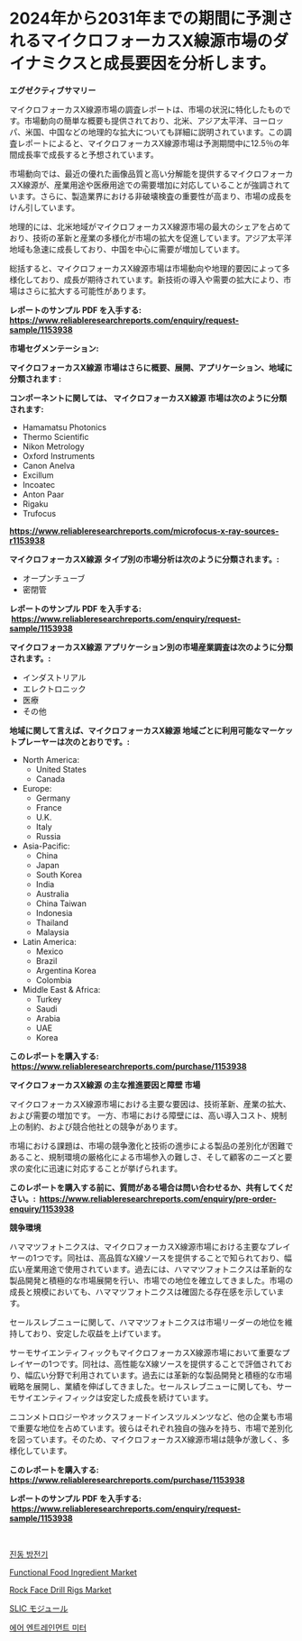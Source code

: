 <p><h1>2024年から2031年までの期間に予測されるマイクロフォーカスX線源市場のダイナミクスと成長要因を分析します。</h1></p><p><strong>エグゼクティブサマリー</strong></p>
<p><p>マイクロフォーカスX線源市場の調査レポートは、市場の状況に特化したものです。市場動向の簡単な概要も提供されており、北米、アジア太平洋、ヨーロッパ、米国、中国などの地理的な拡大についても詳細に説明されています。この調査レポートによると、マイクロフォーカスX線源市場は予測期間中に12.5％の年間成長率で成長すると予想されています。</p><p>市場動向では、最近の優れた画像品質と高い分解能を提供するマイクロフォーカスX線源が、産業用途や医療用途での需要増加に対応していることが強調されています。さらに、製造業界における非破壊検査の重要性が高まり、市場の成長をけん引しています。</p><p>地理的には、北米地域がマイクロフォーカスX線源市場の最大のシェアを占めており、技術の革新と産業の多様化が市場の拡大を促進しています。アジア太平洋地域も急速に成長しており、中国を中心に需要が増加しています。</p><p>総括すると、マイクロフォーカスX線源市場は市場動向や地理的要因によって多様化しており、成長が期待されています。新技術の導入や需要の拡大により、市場はさらに拡大する可能性があります。</p></p>
<p><strong>レポートのサンプル PDF を入手する: <a href="https://www.reliableresearchreports.com/enquiry/request-sample/1153938">https://www.reliableresearchreports.com/enquiry/request-sample/1153938</a></strong></p>
<p><strong>市場セグメンテーション:</strong></p>
<p><strong> マイクロフォーカスX線源 市場はさらに概要、展開、アプリケーション、地域に分類されます :</strong></p>
<p><strong>コンポーネントに関しては、 マイクロフォーカスX線源 市場は次のように分類されます: &nbsp;</strong></p>
<p><ul><li>Hamamatsu Photonics</li><li>Thermo Scientific</li><li>Nikon Metrology</li><li>Oxford Instruments</li><li>Canon Anelva</li><li>Excillum</li><li>Incoatec</li><li>Anton Paar</li><li>Rigaku</li><li>Trufocus</li></ul></p>
<p><strong><a href="https://www.reliableresearchreports.com/microfocus-x-ray-sources-r1153938">https://www.reliableresearchreports.com/microfocus-x-ray-sources-r1153938</a></strong></p>
<p><strong> マイクロフォーカスX線源 タイプ別の市場分析は次のように分類されます。:</strong></p>
<p><ul><li>オープンチューブ</li><li>密閉管</li></ul></p>
<p><strong>レポートのサンプル PDF を入手する: &nbsp;<a href="https://www.reliableresearchreports.com/enquiry/request-sample/1153938">https://www.reliableresearchreports.com/enquiry/request-sample/1153938</a></strong></p>
<p><strong> マイクロフォーカスX線源 アプリケーション別の市場産業調査は次のように分類されます。:</strong></p>
<p><ul><li>インダストリアル</li><li>エレクトロニック</li><li>医療</li><li>その他</li></ul></p>
<p><strong>地域に関して言えば、マイクロフォーカスX線源 地域ごとに利用可能なマーケットプレーヤーは次のとおりです。:</strong></p>
<p><ul>
    <li>
        North America:
        <ul>
            <li>United States</li>
            <li>Canada</li>
        </ul>
    </li>
    <li>
        Europe:
        <ul>
            <li>Germany</li>
            <li>France</li>
            <li>U.K.</li>
            <li>Italy</li>
            <li>Russia</li>
        </ul>
    </li>
    <li>
        Asia-Pacific:
        <ul>
            <li>China</li>
            <li>Japan</li>
            <li>South Korea</li>
            <li>India</li>
            <li>Australia</li>
            <li>China Taiwan</li>
            <li>Indonesia</li>
            <li>Thailand</li>
            <li>Malaysia</li>
        </ul>
    </li>
    <li>
        Latin America:
        <ul>
            <li>Mexico</li>
            <li>Brazil</li>
            <li>Argentina Korea</li>
            <li>Colombia</li>
        </ul>
    </li>
    <li>
        Middle East & Africa:
        <ul>
            <li>Turkey</li>
            <li>Saudi</li>
            <li>Arabia</li>
            <li>UAE</li>
            <li>Korea</li>
        </ul>
    </li>
    </ul></p>
<p><strong>このレポートを購入する: &nbsp;<a href="https://www.reliableresearchreports.com/purchase/1153938">https://www.reliableresearchreports.com/purchase/1153938</a></strong></p>
<p><strong>マイクロフォーカスX線源 の主な推進要因と障壁 市場</strong></p>
<p><p>マイクロフォーカスX線源市場における主要な要因は、技術革新、産業の拡大、および需要の増加です。 一方、市場における障壁には、高い導入コスト、規制上の制約、および競合他社との競争があります。</p><p>市場における課題は、市場の競争激化と技術の進歩による製品の差別化が困難であること、規制環境の厳格化による市場参入の難しさ、そして顧客のニーズと要求の変化に迅速に対応することが挙げられます。</p></p>
<p><strong>このレポートを購入する前に、質問がある場合は問い合わせるか、共有してください。:&nbsp; <a href="https://www.reliableresearchreports.com/enquiry/pre-order-enquiry/1153938">https://www.reliableresearchreports.com/enquiry/pre-order-enquiry/1153938</a></strong></p>
<p><strong>競争環境</strong></p>
<p><p>ハママツフォトニクスは、マイクロフォーカスX線源市場における主要なプレイヤーの1つです。同社は、高品質なX線ソースを提供することで知られており、幅広い産業用途で使用されています。過去には、ハママツフォトニクスは革新的な製品開発と積極的な市場展開を行い、市場での地位を確立してきました。市場の成長と規模においても、ハママツフォトニクスは確固たる存在感を示しています。</p><p>セールスレブニューに関して、ハママツフォトニクスは市場リーダーの地位を維持しており、安定した収益を上げています。</p><p>サーモサイエンティフィックもマイクロフォーカスX線源市場において重要なプレイヤーの1つです。同社は、高性能なX線ソースを提供することで評価されており、幅広い分野で利用されています。過去には革新的な製品開発と積極的な市場戦略を展開し、業績を伸ばしてきました。セールスレブニューに関しても、サーモサイエンティフィックは安定した成長を続けています。</p><p>ニコンメトロロジーやオックスフォードインスツルメンツなど、他の企業も市場で重要な地位を占めています。彼らはそれぞれ独自の強みを持ち、市場で差別化を図っています。そのため、マイクロフォーカスX線源市場は競争が激しく、多様化しています。</p></p>
<p><strong>このレポートを購入する: &nbsp; <a href="https://www.reliableresearchreports.com/purchase/1153938">https://www.reliableresearchreports.com/purchase/1153938</a></strong></p>
<p><strong>レポートのサンプル PDF を入手する: &nbsp;<a href="https://www.reliableresearchreports.com/enquiry/request-sample/1153938">https://www.reliableresearchreports.com/enquiry/request-sample/1153938</a></strong><strong></strong></p>
<p>&nbsp;</p>
<p><p><a href="https://github.com/raap8632/Market-Research-Report-List-1/blob/main/6201100108661.md">진동 방전기</a></p><p><a href="https://issuu.com/reportprime-2/docs/functional-food-ingredient-market-size-2030.pptx">Functional Food Ingredient Market</a></p><p><a href="https://github.com/provorikovar/Market-Research-Report-List-4/blob/main/rock-face-drill-rigs-market.md">Rock Face Drill Rigs Market</a></p><p><a href="https://github.com/AhmadMann1950/Market-Research-Report-List-1/blob/main/6578103123451.md">SLIC モジュール</a></p><p><a href="https://github.com/AlbertotDouglas44367/Market-Research-Report-List-2/blob/main/8499767108660.md">에어 엔트레인먼트 미터</a></p></p>